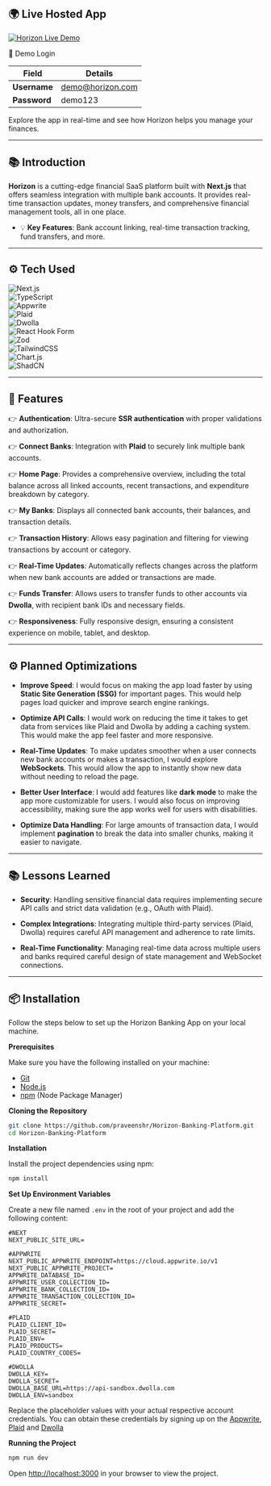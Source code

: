 ## 🌍 Live Hosted App
[![Horizon Live Demo](https://img.shields.io/badge/Live%20Demo-Visit%20Now-brightgreen?style=for-the-badge)](https://link-to-demo.com)  

🔑 Demo Login

| Field       | Details                  |
|-------------|--------------------------|
| **Username**| demo@horizon.com         |
| **Password**| demo123                  |
Explore the app in real-time and see how Horizon helps you manage your finances.

---

## 📚 Introduction
**Horizon** is a cutting-edge financial SaaS platform built with **Next.js** that offers seamless integration with multiple bank accounts. It provides real-time transaction updates, money transfers, and comprehensive financial management tools, all in one place.

- 💡 **Key Features**: Bank account linking, real-time transaction tracking, fund transfers, and more.

---

## ⚙️ Tech Used

![Next.js](https://img.shields.io/badge/Next.js-000000?style=for-the-badge&logo=next.js&logoColor=white)  
![TypeScript](https://img.shields.io/badge/TypeScript-3178C6?style=for-the-badge&logo=typescript&logoColor=white)  
![Appwrite](https://img.shields.io/badge/Appwrite-ff6600?style=for-the-badge&logo=appwrite&logoColor=white)  
![Plaid](https://img.shields.io/badge/Plaid-007b5e?style=for-the-badge&logo=plaid&logoColor=white)  
![Dwolla](https://img.shields.io/badge/Dwolla-00bfae?style=for-the-badge&logo=dwolla&logoColor=white)  
![React Hook Form](https://img.shields.io/badge/React%20Hook%20Form-EC4A2A?style=for-the-badge&logo=react&logoColor=white)  
![Zod](https://img.shields.io/badge/Zod-2c3e50?style=for-the-badge&logo=typescript&logoColor=white)  
![TailwindCSS](https://img.shields.io/badge/TailwindCSS-06B6D4?style=for-the-badge&logo=tailwind-css&logoColor=white)  
![Chart.js](https://img.shields.io/badge/Chart.js-F5B400?style=for-the-badge&logo=chart.js&logoColor=white)  
![ShadCN](https://img.shields.io/badge/ShadCN-1D4ED8?style=for-the-badge&logo=react&logoColor=white)

---

## 🔋 Features
👉 **Authentication**: Ultra-secure **SSR authentication** with proper validations and authorization.  

👉 **Connect Banks**: Integration with **Plaid** to securely link multiple bank accounts.  

👉 **Home Page**: Provides a comprehensive overview, including the total balance across all linked accounts, recent transactions, and expenditure breakdown by category.  

👉 **My Banks**: Displays all connected bank accounts, their balances, and transaction details.  

👉 **Transaction History**: Allows easy pagination and filtering for viewing transactions by account or category.  

👉 **Real-Time Updates**: Automatically reflects changes across the platform when new bank accounts are added or transactions are made.  

👉 **Funds Transfer**: Allows users to transfer funds to other accounts via **Dwolla**, with recipient bank IDs and necessary fields.  

👉 **Responsiveness**: Fully responsive design, ensuring a consistent experience on mobile, tablet, and desktop.

---

## ⚙️ Planned Optimizations
- **Improve Speed**: I would focus on making the app load faster by using **Static Site Generation (SSG)** for important pages. This would help pages load quicker and improve search engine rankings.
  
- **Optimize API Calls**: I would work on reducing the time it takes to get data from services like Plaid and Dwolla by adding a caching system. This would make the app feel faster and more responsive.

- **Real-Time Updates**: To make updates smoother when a user connects new bank accounts or makes a transaction, I would explore **WebSockets**. This would allow the app to instantly show new data without needing to reload the page.

- **Better User Interface**: I would add features like **dark mode** to make the app more customizable for users. I would also focus on improving accessibility, making sure the app works well for users with disabilities.

- **Optimize Data Handling**: For large amounts of transaction data, I would implement **pagination** to break the data into smaller chunks, making it easier to navigate.

---

## 📚 Lessons Learned
- **Security**: Handling sensitive financial data requires implementing secure API calls and strict data validation (e.g., OAuth with Plaid).
  
- **Complex Integrations**: Integrating multiple third-party services (Plaid, Dwolla) requires careful API management and adherence to rate limits.
  
- **Real-Time Functionality**: Managing real-time data across multiple users and banks required careful design of state management and WebSocket connections.

---

## 📦 Installation


Follow the steps below to set up the Horizon Banking App on your local machine.


**Prerequisites**

Make sure you have the following installed on your machine:

- [Git](https://git-scm.com/)
- [Node.js](https://nodejs.org/en)
- [npm](https://www.npmjs.com/) (Node Package Manager)

**Cloning the Repository**

```bash
git clone https://github.com/praveenshr/Horizon-Banking-Platform.git
cd Horizon-Banking-Platform
```

**Installation**

Install the project dependencies using npm:

```bash
npm install
```

**Set Up Environment Variables**

Create a new file named `.env` in the root of your project and add the following content:

```env
#NEXT
NEXT_PUBLIC_SITE_URL=

#APPWRITE
NEXT_PUBLIC_APPWRITE_ENDPOINT=https://cloud.appwrite.io/v1
NEXT_PUBLIC_APPWRITE_PROJECT=
APPWRITE_DATABASE_ID=
APPWRITE_USER_COLLECTION_ID=
APPWRITE_BANK_COLLECTION_ID=
APPWRITE_TRANSACTION_COLLECTION_ID=
APPWRITE_SECRET=

#PLAID
PLAID_CLIENT_ID=
PLAID_SECRET=
PLAID_ENV=
PLAID_PRODUCTS=
PLAID_COUNTRY_CODES=

#DWOLLA
DWOLLA_KEY=
DWOLLA_SECRET=
DWOLLA_BASE_URL=https://api-sandbox.dwolla.com
DWOLLA_ENV=sandbox

```

Replace the placeholder values with your actual respective account credentials. You can obtain these credentials by signing up on the [Appwrite](https://appwrite.io/?utm_source=youtube&utm_content=reactnative&ref=JSmastery), [Plaid](https://plaid.com/) and [Dwolla](https://www.dwolla.com/)

**Running the Project**

```bash
npm run dev
```

Open [http://localhost:3000](http://localhost:3000) in your browser to view the project.

